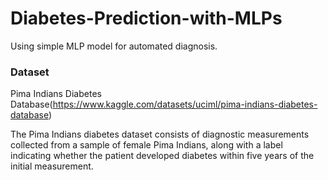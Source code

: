 # Diabetes-Prediction-with-MLPs

Using simple MLP model for automated diagnosis.

### Dataset 

Pima Indians Diabetes Database(https://www.kaggle.com/datasets/uciml/pima-indians-diabetes-database)

The Pima Indians diabetes dataset consists of diagnostic measurements collected from a
sample of female Pima Indians, along with a label indicating whether the patient developed
diabetes within five years of the initial measurement.
